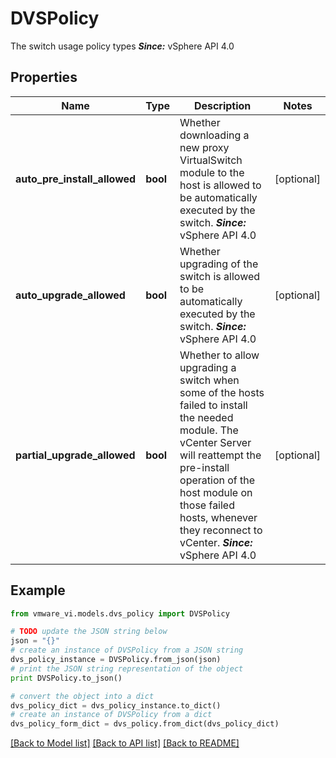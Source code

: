 # DVSPolicy

The switch usage policy types  ***Since:*** vSphere API 4.0 

## Properties
Name | Type | Description | Notes
------------ | ------------- | ------------- | -------------
**auto_pre_install_allowed** | **bool** | Whether downloading a new proxy VirtualSwitch module to the host is allowed to be automatically executed by the switch.  ***Since:*** vSphere API 4.0  | [optional] 
**auto_upgrade_allowed** | **bool** | Whether upgrading of the switch is allowed to be automatically executed by the switch.  ***Since:*** vSphere API 4.0  | [optional] 
**partial_upgrade_allowed** | **bool** | Whether to allow upgrading a switch when some of the hosts failed to install the needed module.  The vCenter Server will reattempt the pre-install operation of the host module on those failed hosts, whenever they reconnect to vCenter.  ***Since:*** vSphere API 4.0  | [optional] 

## Example

```python
from vmware_vi.models.dvs_policy import DVSPolicy

# TODO update the JSON string below
json = "{}"
# create an instance of DVSPolicy from a JSON string
dvs_policy_instance = DVSPolicy.from_json(json)
# print the JSON string representation of the object
print DVSPolicy.to_json()

# convert the object into a dict
dvs_policy_dict = dvs_policy_instance.to_dict()
# create an instance of DVSPolicy from a dict
dvs_policy_form_dict = dvs_policy.from_dict(dvs_policy_dict)
```
[[Back to Model list]](../README.md#documentation-for-models) [[Back to API list]](../README.md#documentation-for-api-endpoints) [[Back to README]](../README.md)


